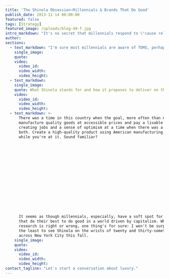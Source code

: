 ```yaml
---
title: 'The Shinola Obsession—Millennials & Brands That Do Good'
publish_date: 2013-11-14 00:00:00
featured: false
tags: [Strategy]
featured_image: /uploads/blog-49-f.jpg
intro_markdown: "It's no secret that millennials respond to \"cause related marketing\", according to the likes of Boston Consulting Group, Barkley, and Pew, to name a few giants. I fall firmly within the millennial generation, and although in general I find myself nodding along in vague agreement with most of the findings, ‘cause marketing' as a driver of purchases never felt quite right to me.​"
author:
sections:
  - text_markdown: "I'm sure most millennials are aware of TOMS, perhaps the most ubiquitous cause-associated brand of our generation, but they certainly aren't a must-have item. Is the cause marketing pull less effective than research suggests?\n\nThe more I think about it, the more it seems perhaps we're less interested in \"supporting a cause\", and more interested in what the association will add to the story of the product we've purchased. That seems right—you're sure to share that your Warby Parker frames provided a pair of eyeglasses to someone in need (note: the tab dedicated to explaining this aspect of the brand has an aptly named URL, \"do-good\") . That added layer of a brand's story is appealing to our generation, call it cause marketing or just call it smart positioning.\n\nWhich brings me to today's topic: Shinola. Talk about a brand doing good and doing everything right. Tom Kartsotis, founder of Fossil, has revived a decades old shoe polish company that still had equity it its name (\"You don't know sh\\*t from Shinola\"), and created an American made luxury watch, bicycle and leather goods brand. Clearly they've invested in product development: the $600+ watches ring in at that luxury level, with the quality, brand experience, and history to support it. But Kartsotis didn't just pour a bunch of money into advertising and opening retail doors—he helped Shinola to take a stand in a sea of \"brands\" simply pumping out product. Transparency, quality and pride are reflected across every touch point of the Shinola brand, from the \"Team\" images on their website to the \"About Us\" that reads more like an impassioned manifesto than a stagnant history account. He brought Shinola's factories to Detroit, where the original shoe polish brand grew up, and created jobs and skill sets in a community desperately in need of both. \"Caring\" is critical to the brand, and it seems that the world feels rather strongly that they should care about Shinola.​"
    single_image:
    quote:
    video:
      video_id:
      video_width:
      video_height:
  - text_markdown:
    single_image:
    quote: What Shinola stands for and how it proposes to deliver on the brand promise calls to mind American entrepreneurs of the early 1900s.
    video:
      video_id:
      video_width:
      video_height:
  - text_markdown: >-
      There was a time in this country when the goal, more often than not, was to
      manufacture quality goods at accessible prices and pay a livable wage, thus
      creating jobs and a sense of optimism at a time when there was a dearth of
      both. Create a high-quality product using American manufacturing; do good
      while you're at it. Sound familiar?

















      It seems as though millennials, especially, have a soft spot for brands
      that do their best to do good in a world driven by capitalism. Whether the
      research is right or wrong, one thing's for sure: I won't be surprised in
      the least to see Shinola on the wrists of twenty and thirty-somethings
      across New York City this fall.​
    single_image:
    quote:
    video:
      video_id:
      video_width:
      video_height:
contact_tagline: "Let's start a conversation about luxury."
---
```



